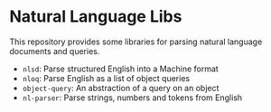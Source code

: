 # Natural Language Libs

This repository provides some libraries for parsing natural language documents and queries.

* `nlsd`: Parse structured English into a Machine format
* `nloq`: Parse English as a list of object queries
* `object-query`: An abstraction of a query on an object
* `nl-parser`: Parse strings, numbers and tokens from English
